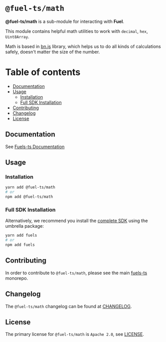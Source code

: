 # `@fuel-ts/math`

**@fuel-ts/math** is a sub-module for interacting with **Fuel**.

This module contains helpful math utilities to work with `decimal`, `hex`, `Uint8Array`.

Math is based in [bn.js](https://www.npmjs.com/package/bn.js) library, which helps us to do all kinds of calculations safely, doesn't matter the size of the number.

# Table of contents

- [Documentation](#documentation)
- [Usage](#usage)
  - [Installation](#installation)
  - [Full SDK Installation](#full-sdk-installation)
- [Contributing](#contributing)
- [Changelog](#changelog)
- [License](#license)

## Documentation

<!-- TODO: Replace this link with specific docs for this package if and when we re-introduce a API reference section to our docs -->

See [Fuels-ts Documentation](https://fuellabs.github.io/fuels-ts/)

## Usage

### Installation

```sh
yarn add @fuel-ts/math
# or
npm add @fuel-ts/math
```

### Full SDK Installation

Alternatively, we recommend you install the [complete SDK](https://github.com/FuelLabs/fuels-ts) using the umbrella package:

```sh
yarn add fuels
# or
npm add fuels
```

## Contributing

In order to contribute to `@fuel-ts/math`, please see the main [fuels-ts](https://github.com/FuelLabs/fuels-ts) monorepo.

## Changelog

The `@fuel-ts/math` changelog can be found at [CHANGELOG](./CHANGELOG.md).

## License

The primary license for `@fuel-ts/math` is `Apache 2.0`, see [LICENSE](./LICENSE).
